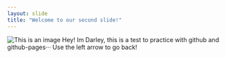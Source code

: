 ```yaml
---
layout: slide
title: "Welcome to our second slide!"
---
```

![This is an image](https://myoctocat.com/assets/images/base-octocat.svg)
Hey! Im Darley, this is a test to practice with github and github-pages···
Use the left arrow to go back!

